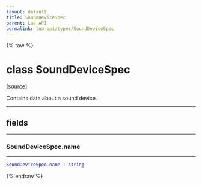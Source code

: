 ```yaml
---
layout: default
title: SoundDeviceSpec
parent: Lua API
permalink: lua-api/types/SoundDeviceSpec
---
```


{% raw %}

# class SoundDeviceSpec





[<a href="https://github.com/beyond-all-reason/RecoilEngine/blob/b29554ca8a91605fa235eafe60ad740783359665/rts/Lua/LuaUnsyncedRead.cpp#L3170-L3176" target="_blank">source</a>]

Contains data about a sound device.







---



## fields
---

### SoundDeviceSpec.name
---
```lua
SoundDeviceSpec.name : string
```












{% endraw %}